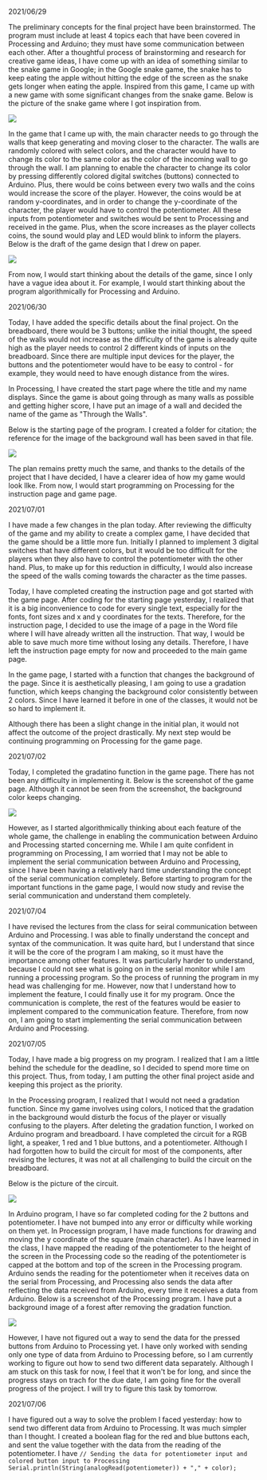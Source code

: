 2021/06/29

The preliminary concepts for the final project have been brainstormed. The program must include at least 4 topics each that have been covered in Processing and Arduino; they must have some communication between each other. After a thoughtful process of brainstorming and research for creative game ideas, I have come up with an idea of something similar to the snake game in Google; in the Google snake game, the snake has to keep eating the apple without hitting the edge of the screen as the snake gets longer when eating the apple. Inspired from this game, I came up with a new game with some significant changes from the snake game. Below is the picture of the snake game where I got inspiration from.

![](https://github.com/MinseokKim0813/IntroToIM/blob/main/finalProject/reference/snakeGame.png?raw=true)

In the game that I came up with, the main character needs to go through the walls that keep generating and moving closer to the character. The walls are randomly colored with select colors, and the character would have to change its color to the same color as the color of the incoming wall to go through the wall. I am planning to enable the character to change its color by pressing differently colored digital switches (buttons) connected to Arduino. Plus, there would be coins between every two walls and the coins would increase the score of the player. However, the coins would be at random y-coordinates, and in order to change the y-coordinate of the character, the player would have to control the potentiometer. All these inputs from potentiometer and switches would be sent to Processing and received in the game. Plus, when the score increases as the player collects coins, the sound would play and LED would blink to inform the players. Below is the draft of the game design that I drew on paper.

![](https://github.com/MinseokKim0813/IntroToIM/blob/main/finalProject/reference/gameSketch.jpg?raw=true)

From now, I would start thinking about the details of the game, since I only have a vague idea about it. For example, I would start thinking about the program algorithmically for Processing and Arduino.

2021/06/30

Today, I have added the specific details about the final project. On the breadboard, there would be 3 buttons; unlike the initial thought, the speed of the walls would not increase as the difficulty of the game is already quite high as the player needs to control 2 different kinds of inputs on the breadboard. Since there are multiple input devices for the player, the buttons and the potentiometer would have to be easy to control - for example, they would need to have enough distance from the wires.

In Processing, I have created the start page where the title and my name displays. Since the game is about going through as many walls as possible and getting higher score, I have put an image of a wall and decided the name of the game as "Through the Walls". 

Below is the starting page of the program. I created a folder for citation; the reference for the image of the background wall has been saved in that file.

![](https://github.com/MinseokKim0813/IntroToIM/blob/main/finalProject/reference/startingPageImg.PNG?raw=true)

The plan remains pretty much the same, and thanks to the details of the project that I have decided, I have a clearer idea of how my game would look llke. From now, I would start programming on Processing for the instruction page and game page.

2021/07/01

I have made a few changes in the plan today. After reviewing the difficulty of the game and my ability to create a complex game, I have decided that the game should be a little more fun. Initially I planned to implement 3 digital switches that have different colors, but it would be too difficult for the players when they also have to control the potentiometer with the other hand. Plus, to make up for this reduction in difficulty, I would also increase the speed of the walls coming towards the character as the time passes. 

Today, I have completed creating the instruction page and got started with the game page. After coding for the starting page yesterday, I realized that it is a big inconvenience to code for every single text, especially for the fonts, font sizes and x and y coordinates for the texts. Therefore, for the instruction page, I decided to use the image of a page in the Word file where I will have already written all the instruction. That way, I would be able to save much more time without losing any details. Therefore, I have left the instruction page empty for now and proceeded to the main game page.

In the game page, I started with a function that changes the background of the page. Since it is aesthetically pleasing, I am going to use a gradation function, which keeps changing the background color consistently between 2 colors. Since I have learned it before in one of the classes, it would not be so hard to implement it. 

Although there has been a slight change in the initial plan, it would not affect the outcome of the project drastically. My next step would be continuing programming on Processing for the game page.

2021/07/02

Today, I completed the gradatino function in the game page. There has not been any difficulty in implementing it. Below is the screenshot of the game page. Although it cannot be seen from the screenshot, the background color keeps changing.

![](https://github.com/MinseokKim0813/IntroToIM/blob/main/finalProject/reference/gradation.PNG?raw=true)

However, as I started algorithmically thinking about each feature of the whole game, the challenge in enabling the communication between Arduino and Processing started concerning me. While I am quite confident in programming on Processing, I am worried that I may not be able to implement the serial communication between Arduino and Processing, since I have been having a relatively hard time understanding the concept of the serial communication completely. Before starting to program for the important functions in the game page, I would now study and revise the serial communication and understand them completely.

2021/07/04

I have revised the lectures from the class for seiral communication between Arduino and Processing. I was able to finally understand the concept and syntax of the communication. It was quite hard, but I understand that since it will be the core of the program I am making, so it must have the importance among other features. It was particularly harder to understand, because I could not see what is going on in the serial monitor while I am running a processing program. So the process of running the program in my head was challenging for me. However, now that I understand how to implement the feature, I could finally use it for my program. Once the communication is complete, the rest of the features would be easier to implement compared to the communication feature. Therefore, from now on, I am going to start implementing the serial communication between Arduino and Processing.

2021/07/05

Today, I have made a big progress on my program. I realized that I am a little behind the schedule for the deadline, so I decided to spend more time on this project. Thus, from today, I am putting the other final project aside and keeping this project as the priority. 

In the Processing program, I realized that I would not need a gradation function. Since my game involves using colors, I noticed that the gradation in the background would disturb the focus of the player or visually confusing to the players. After deleting the gradation function, I worked on Arduino program and breadboard. I have completed the circuit for a RGB light, a speaker, 1 red and 1 blue buttons, and a potentiometer. Although I had forgotten how to build the circuit for most of the components, after revising the lectures, it was not at all challenging to build the circuit on the breadboard.

Below is the picture of the circuit.

![](https://github.com/MinseokKim0813/IntroToIM/blob/main/finalProject/reference/circuitPicture.jpg?raw=true)

In Arduino program, I have so far completed coding for the 2 buttons and potentiometer. I have not bumped into any error or difficulty while working on them yet. In Processign program, I have made functions for drawing and moving the y coordinate of the square (main character). As I have learned in the class, I have mapped the reading of the potentiometer to the height of the screen in the Processing code so the reading of the potentiometer is capped at the bottom and top of the screen in the Processing program. Arduino sends the reading for the potentiometer when it receives data on the serial from Processing, and Processing also sends the data after reflecting the data received from Arduino, every time it receives a data from Arduino. Below is a screenshot of the Processing program. I have put a background image of a forest after removing the gradation function.

![](https://github.com/MinseokKim0813/IntroToIM/blob/main/finalProject/reference/square.PNG?raw=true)

However, I have not figured out a way to send the data for the pressed buttons from Arduino to Processing yet. I have only worked with sending only one type of data from Arduino to Processing before, so I am currently working to figure out how to send two different data separately. Although I am stuck on this task for now, I feel that it won't be for long, and since the progress stays on trach for the due date, I am going fine for the overall progress of the project. I will try to figure this task by tomorrow.

2021/07/06

I have figured out a way to solve the problem I faced yesterday: how to send two different data from Arduino to Processing. It was much simpler than I thought. I created a boolean flag for the red and blue buttons each, and sent the value together with the data from the reading of the potentiometer. I have 
`// Sending the data for potentiometer input and colored button input to Processing
Serial.println(String(analogRead(potentiometer)) + "," + color);`
